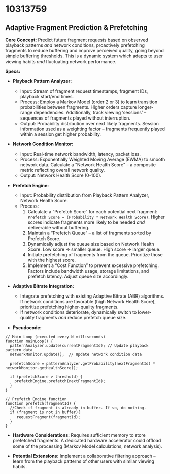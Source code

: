 # 10313759

## Adaptive Fragment Prediction & Prefetching

**Core Concept:** Predict future fragment requests based on observed playback patterns *and* network conditions, proactively prefetching fragments to reduce buffering and improve perceived quality, going beyond simple buffering thresholds.  This is a dynamic system which adapts to user viewing habits *and* fluctuating network performance.

**Specs:**

*   **Playback Pattern Analyzer:**
    *   Input: Stream of fragment request timestamps, fragment IDs, playback start/end times.
    *   Process:  Employ a Markov Model (order 2 or 3) to learn transition probabilities between fragments. Higher orders capture longer-range dependencies. Additionally, track viewing ‘sessions’ – sequences of fragments played without interruption.
    *   Output: Probability distribution over next likely fragments. Session information used as a weighting factor – fragments frequently played within a session get higher probability.

*   **Network Condition Monitor:**
    *   Input: Real-time network bandwidth, latency, packet loss.
    *   Process: Exponentially Weighted Moving Average (EWMA) to smooth network data. Calculate a "Network Health Score" – a composite metric reflecting overall network quality.
    *   Output: Network Health Score (0-100).

*   **Prefetch Engine:**
    *   Input: Probability distribution from Playback Pattern Analyzer, Network Health Score.
    *   Process:
        1.  Calculate a “Prefetch Score” for each potential next fragment: `Prefetch Score = (Probability * Network Health Score)`.  Higher scores indicate fragments more likely to be needed *and* deliverable without buffering.
        2.  Maintain a “Prefetch Queue” – a list of fragments sorted by Prefetch Score.
        3.  Dynamically adjust the queue size based on Network Health Score.  Low score -> smaller queue. High score -> larger queue.
        4.  Initiate prefetching of fragments from the queue. Prioritize those with the highest score.
        5.  Implement a “Cost Function” to prevent excessive prefetching.  Factors include bandwidth usage, storage limitations, and prefetch latency.  Adjust queue size accordingly.

*   **Adaptive Bitrate Integration:**
    *   Integrate prefetching with existing Adaptive Bitrate (ABR) algorithms. If network conditions are favorable (high Network Health Score), prioritize prefetching higher-quality fragments.
    *   If network conditions deteriorate, dynamically switch to lower-quality fragments *and* reduce prefetch queue size.

*   **Pseudocode:**

```
// Main Loop (executed every N milliseconds)
function mainLoop() {
  patternAnalyzer.update(currentFragmentId); // Update playback pattern data
  networkMonitor.update();  // Update network condition data

  prefetchScore = patternAnalyzer.getProbability(nextFragmentId) * networkMonitor.getHealthScore();

  if (prefetchScore > threshold) {
    prefetchEngine.prefetch(nextFragmentId);
  }
}

// Prefetch Engine function
function prefetch(fragmentId) {
  //Check if fragment is already in buffer. If so, do nothing.
  if (fragment is not in buffer){
     requestFragment(fragmentId);
  }
}
```

*   **Hardware Considerations:** Requires sufficient memory to store prefetched fragments. A dedicated hardware accelerator could offload some of the processing (Markov Model calculations, network analysis).

*   **Potential Extensions:**  Implement a collaborative filtering approach – learn from the playback patterns of other users with similar viewing habits.